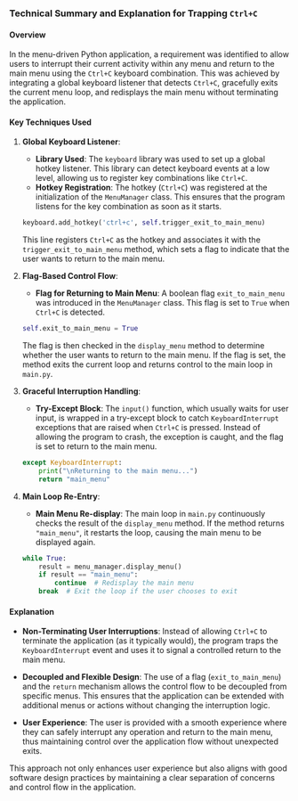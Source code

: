 ### Technical Summary and Explanation for Trapping `Ctrl+C`

#### Overview
In the menu-driven Python application, a requirement was identified to allow users to interrupt their current activity within any menu and return to the main menu using the `Ctrl+C` keyboard combination. This was achieved by integrating a global keyboard listener that detects `Ctrl+C`, gracefully exits the current menu loop, and redisplays the main menu without terminating the application.

#### Key Techniques Used

1. **Global Keyboard Listener**:
   - **Library Used**: The `keyboard` library was used to set up a global hotkey listener. This library can detect keyboard events at a low level, allowing us to register key combinations like `Ctrl+C`.
   - **Hotkey Registration**: The hotkey (`Ctrl+C`) was registered at the initialization of the `MenuManager` class. This ensures that the program listens for the key combination as soon as it starts.

   ```python
   keyboard.add_hotkey('ctrl+c', self.trigger_exit_to_main_menu)
   ```

   This line registers `Ctrl+C` as the hotkey and associates it with the `trigger_exit_to_main_menu` method, which sets a flag to indicate that the user wants to return to the main menu.

2. **Flag-Based Control Flow**:
   - **Flag for Returning to Main Menu**: A boolean flag `exit_to_main_menu` was introduced in the `MenuManager` class. This flag is set to `True` when `Ctrl+C` is detected.
   
   ```python
   self.exit_to_main_menu = True
   ```

   The flag is then checked in the `display_menu` method to determine whether the user wants to return to the main menu. If the flag is set, the method exits the current loop and returns control to the main loop in `main.py`.

3. **Graceful Interruption Handling**:
   - **Try-Except Block**: The `input()` function, which usually waits for user input, is wrapped in a try-except block to catch `KeyboardInterrupt` exceptions that are raised when `Ctrl+C` is pressed. Instead of allowing the program to crash, the exception is caught, and the flag is set to return to the main menu.

   ```python
   except KeyboardInterrupt:
       print("\nReturning to the main menu...")
       return "main_menu"
   ```

4. **Main Loop Re-Entry**:
   - **Main Menu Re-display**: The main loop in `main.py` continuously checks the result of the `display_menu` method. If the method returns `"main_menu"`, it restarts the loop, causing the main menu to be displayed again.

   ```python
   while True:
       result = menu_manager.display_menu()
       if result == "main_menu":
           continue  # Redisplay the main menu
       break  # Exit the loop if the user chooses to exit
   ```

#### Explanation

- **Non-Terminating User Interruptions**: Instead of allowing `Ctrl+C` to terminate the application (as it typically would), the program traps the `KeyboardInterrupt` event and uses it to signal a controlled return to the main menu.
  
- **Decoupled and Flexible Design**: The use of a flag (`exit_to_main_menu`) and the `return` mechanism allows the control flow to be decoupled from specific menus. This ensures that the application can be extended with additional menus or actions without changing the interruption logic.

- **User Experience**: The user is provided with a smooth experience where they can safely interrupt any operation and return to the main menu, thus maintaining control over the application flow without unexpected exits.

This approach not only enhances user experience but also aligns with good software design practices by maintaining a clear separation of concerns and control flow in the application.